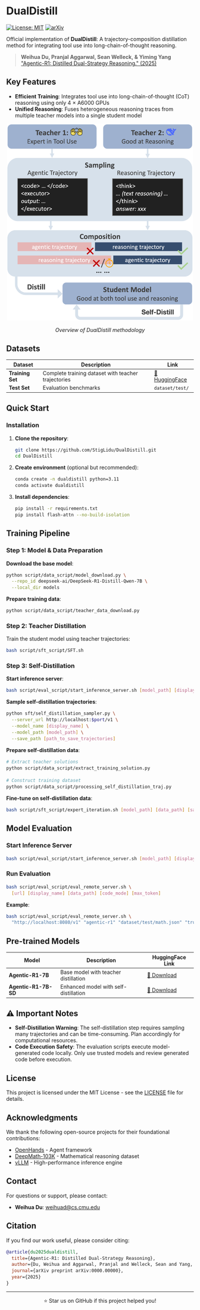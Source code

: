 # DualDistill

[![License: MIT](https://img.shields.io/badge/License-MIT-yellow.svg)](LICENSE)
[![arXiv](https://img.shields.io/badge/arXiv-0000.00000-b31b1b.svg)](https://arxiv.org/abs/0000.00000)

Official implementation of **DualDistill**: A trajectory-composition distillation method for integrating tool use into long-chain-of-thought reasoning.

> **Weihua Du, Pranjal Aggarwal, Sean Welleck, & Yiming Yang**  
> ["Agentic-R1: Distilled Dual-Strategy Reasoning." (2025)](https://arxiv.org/abs/0000.00000)

## Key Features

- **Efficient Training**: Integrates tool use into long-chain-of-thought (CoT) reasoning using only 4 × A6000 GPUs
- **Unified Reasoning**: Fuses heterogeneous reasoning traces from multiple teacher models into a single student model

<div align="center">
  <img src="fig/overview.png" alt="Overview of DualDistill" width="500">
  <p><em>Overview of DualDistill methodology</em></p>
</div>

## Datasets

| Dataset | Description | Link |
|---------|-------------|------|
| **Training Set** | Complete training dataset with teacher trajectories | [🤗 HuggingFace](https://huggingface.co/datasets/VanishD/DualDistill) |
| **Test Set** | Evaluation benchmarks | `dataset/test/` |

## Quick Start

### Installation

1. **Clone the repository**:
   ```bash
   git clone https://github.com/StigLidu/DualDistill.git
   cd DualDistill
   ```

2. **Create environment** (optional but recommended):
   ```bash
   conda create -n dualdistill python=3.11
   conda activate dualdistill
   ```

3. **Install dependencies**:
   ```bash
   pip install -r requirements.txt
   pip install flash-attn --no-build-isolation
   ```

## Training Pipeline

### Step 1: Model & Data Preparation

**Download the base model**:
```bash
python script/data_script/model_download.py \
  --repo_id deepseek-ai/DeepSeek-R1-Distill-Qwen-7B \
  --local_dir models
```

**Prepare training data**:
```bash
python script/data_script/teacher_data_download.py
```

### Step 2: Teacher Distillation

Train the student model using teacher trajectories:
```bash
bash script/sft_script/SFT.sh
```

### Step 3: Self-Distillation

**Start inference server**:
```bash
bash script/eval_script/start_inference_server.sh [model_path] [display_name] [port]
```

**Sample self-distillation trajectories**:
```bash
python sft/self_distillation_sampler.py \
  --server_url http://localhost:$port/v1 \
  --model_name [display_name] \
  --model_path [model_path] \
  --save_path [path_to_save_trajectories]
```

**Prepare self-distillation data**:
```bash
# Extract teacher solutions
python script/data_script/extract_training_solution.py

# Construct training dataset
python script/data_script/processing_self_distillation_traj.py
```

**Fine-tune on self-distillation data**:
```bash
bash script/sft_script/expert_iteration.sh [model_path] [data_path] [save_path]
```

## Model Evaluation

### Start Inference Server
```bash
bash script/eval_script/start_inference_server.sh [model_path] [display_name] [port]
```

### Run Evaluation
```bash
bash script/eval_script/eval_remote_server.sh \
  [url] [display_name] [data_path] [code_mode] [max_token]
```

**Example**:
```bash
bash script/eval_script/eval_remote_server.sh \
  "http://localhost:8080/v1" "agentic-r1" "dataset/test/math.json" "true" "4096"
```

## Pre-trained Models

| Model | Description | HuggingFace Link |
|-------|-------------|------------------|
| **Agentic-R1-7B** | Base model with teacher distillation | [🤗 Download](https://huggingface.co/VanishD/Agentic-R1) |
| **Agentic-R1-7B-SD** | Enhanced model with self-distillation | [🤗 Download](https://huggingface.co/VanishD/Agentic-R1-SD) |

## ⚠️ Important Notes

- **Self-Distillation Warning**: The self-distillation step requires sampling many trajectories and can be time-consuming. Plan accordingly for computational resources.
- **Code Execution Safety**: The evaluation scripts execute model-generated code locally. Only use trusted models and review generated code before execution.

## License

This project is licensed under the MIT License - see the [LICENSE](LICENSE) file for details.

## Acknowledgments

We thank the following open-source projects for their foundational contributions:

- [OpenHands](https://github.com/All-Hands-AI/OpenHands) - Agent framework
- [DeepMath-103K](https://huggingface.co/datasets/zwhe99/DeepMath-103K) - Mathematical reasoning dataset
- [vLLM](https://github.com/vllm-project/vllm) - High-performance inference engine

## Contact

For questions or support, please contact:

- **Weihua Du**: [weihuad@cs.cmu.edu](mailto:weihuad@cs.cmu.edu)

## Citation

If you find our work useful, please consider citing:

```bibtex
@article{du2025dualdistill,
  title={Agentic-R1: Distilled Dual-Strategy Reasoning},
  author={Du, Weihua and Aggarwal, Pranjal and Welleck, Sean and Yang, Yiming},
  journal={arXiv preprint arXiv:0000.00000},
  year={2025}
}
```

---

<div align="center">
  <p>⭐ Star us on GitHub if this project helped you!</p>
</div>
